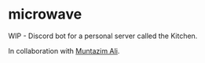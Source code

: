 # microwave
WIP - Discord bot for a personal server called the Kitchen.

In collaboration with [Muntazim Ali](https://github.com/AsianRiceBoy).
